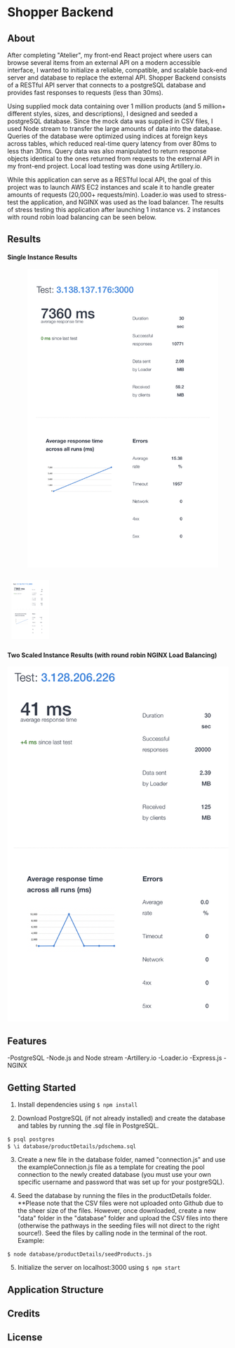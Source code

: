 # Shopper Backend

## About
After completing "Atelier", my front-end React project where users can browse several items from an external API on a modern accessible interface, I wanted to initialize a reliable, compatible, and scalable back-end server and database to replace the external API. Shopper Backend consists of a RESTful API server that connects to a postgreSQL database and provides fast responses to requests (less than 30ms).

Using supplied mock data containing over 1 million products (and 5 million+ different styles, sizes, and descriptions), I designed and seeded a postgreSQL database. Since the mock data was supplied in CSV files, I used Node stream to transfer the large amounts of data into the database. Queries of the database were optimized using indices at foreign keys across tables, which reduced real-time query latency from over 80ms to less than 30ms. Query data was also manipulated to return response objects identical to the ones returned from requests to the external API in my front-end project. Local load testing was done using Artillery.io.

While this application can serve as a RESTful local API, the goal of this project was to launch AWS EC2 instances and scale it to handle greater amounts of requests (20,000+ requests/min). Loader.io was used to stress-test the application, and NGINX was used as the load balancer. The results of stress testing this application after launching 1 instance vs. 2 instances with round robin load balancing can be seen below.

## Results
#### Single Instance Results
![Single Instance Result](results/singleInstance.png?raw=true&s=200)
<img src="results/singleInstance.png" width="100">

#### Two Scaled Instance Results (with round robin NGINX Load Balancing)
![Two Scaled Instances Result](results/twoInstances.png?raw=true&s=200)

## Features

-PostgreSQL
-Node.js and Node stream
-Artillery.io
-Loader.io
-Express.js
-NGINX

## Getting Started

1. Install dependencies using `$ npm install`

2. Download PostgreSQL (if not already installed) and create the database and tables by running the .sql file in PostgreSQL.
```
$ psql postgres
$ \i database/productDetails/pdschema.sql
```

3. Create a new file in the database folder, named "connection.js" and use the exampleConnection.js file as a template for creating the pool connection to the newly created database (you must use your own specific username and password that was set up for your postgreSQL).

4. Seed the database by running the files in the productDetails folder. **Please note that the CSV files were not uploaded onto Github due to the sheer size of the files. However, once downloaded, create a new "data" folder in the "database" folder and upload the CSV files into there (otherwise the pathways in the seeding files will not direct to the right source!). Seed the files by calling node in the terminal of the root. Example:
```
$ node database/productDetails/seedProducts.js
```

5. Initialize the server on localhost:3000 using `$ npm start`

## Application Structure



## Credits

## License